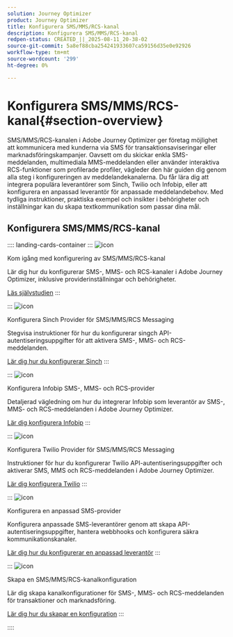 ```yaml
---
solution: Journey Optimizer
product: Journey Optimizer
title: Konfigurera SMS/MMS/RCS-kanal
description: Konfigurera SMS/MMS/RCS-kanal
redpen-status: CREATED_||_2025-08-11_20-38-02
source-git-commit: 5a8ef88cba254241933607ca59156d35e0e92926
workflow-type: tm+mt
source-wordcount: '299'
ht-degree: 0%

---
```



# Konfigurera SMS/MMS/RCS-kanal{#section-overview}

SMS/MMS/RCS-kanalen i Adobe Journey Optimizer ger företag möjlighet att kommunicera med kunderna via SMS för transaktionsaviseringar eller marknadsföringskampanjer. Oavsett om du skickar enkla SMS-meddelanden, multimediala MMS-meddelanden eller använder interaktiva RCS-funktioner som profilerade profiler, vägleder den här guiden dig genom alla steg i konfigureringen av meddelandekanalerna. Du får lära dig att integrera populära leverantörer som Sinch, Twilio och Infobip, eller att konfigurera en anpassad leverantör för anpassade meddelandebehov. Med tydliga instruktioner, praktiska exempel och insikter i behörigheter och inställningar kan du skapa textkommunikation som passar dina mål.

## Konfigurera SMS/MMS/RCS-kanal

:::: landing-cards-container
:::
![icon](https://cdn.experienceleague.adobe.com/icons/circle-play.svg)

Kom igång med konfigurering av SMS/MMS/RCS-kanal

Lär dig hur du konfigurerar SMS-, MMS- och RCS-kanaler i Adobe Journey Optimizer, inklusive providerinställningar och behörigheter.

[Läs självstudien](../using/sms/sms-configuration.md)
:::

:::
![icon](https://cdn.experienceleague.adobe.com/icons/puzzle-piece.svg)

Konfigurera Sinch Provider för SMS/MMS/RCS Messaging

Stegvisa instruktioner för hur du konfigurerar singch API-autentiseringsuppgifter för att aktivera SMS-, MMS- och RCS-meddelanden.

[Lär dig hur du konfigurerar Sinch](../using/sms/sms-configuration-sinch.md)
:::

:::
![icon](https://cdn.experienceleague.adobe.com/icons/puzzle-piece.svg)

Konfigurera Infobip SMS-, MMS- och RCS-provider

Detaljerad vägledning om hur du integrerar Infobip som leverantör av SMS-, MMS- och RCS-meddelanden i Adobe Journey Optimizer.

[Lär dig konfigurera Infobip](../using/sms/sms-configuration-infobip.md)
:::

:::
![icon](https://cdn.experienceleague.adobe.com/icons/puzzle-piece.svg)

Konfigurera Twilio Provider för SMS/MMS/RCS Messaging

Instruktioner för hur du konfigurerar Twilio API-autentiseringsuppgifter och aktiverar SMS, MMS och RCS-meddelanden i Adobe Journey Optimizer.

[Lär dig konfigurera Twilio](../using/sms/sms-configuration-twilio.md)
:::

:::
![icon](https://cdn.experienceleague.adobe.com/icons/code-branch.svg)

Konfigurera en anpassad SMS-provider

Konfigurera anpassade SMS-leverantörer genom att skapa API-autentiseringsuppgifter, hantera webbhooks och konfigurera säkra kommunikationskanaler.

[Lär dig hur du konfigurerar en anpassad leverantör](../using/sms/sms-configuration-custom.md)
:::

:::
![icon](https://cdn.experienceleague.adobe.com/icons/gear.svg)

Skapa en SMS/MMS/RCS-kanalkonfiguration

Lär dig skapa kanalkonfigurationer för SMS-, MMS- och RCS-meddelanden för transaktioner och marknadsföring.

[Lär dig hur du skapar en konfiguration](../using/sms/sms-configuration-surface.md)
:::

::::
